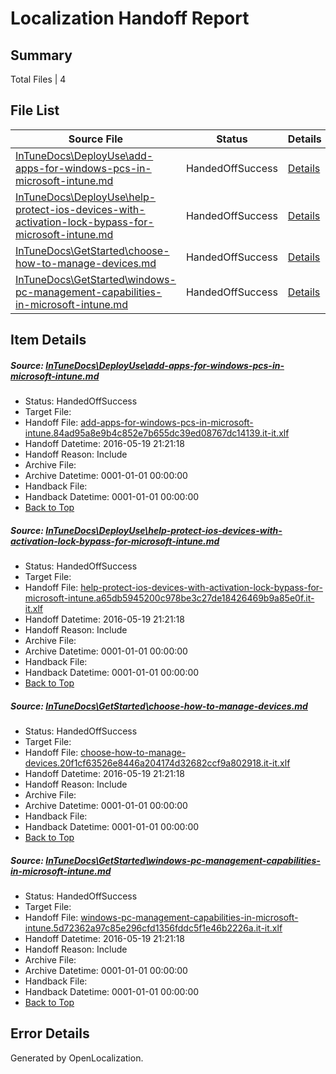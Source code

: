 # <a name='report-top'></a> Localization Handoff Report

## Summary
 Total Files | 4

## File List
 Source File | Status | Details 
 ----------- | ------ | ------- 
 [InTuneDocs\DeployUse\add-apps-for-windows-pcs-in-microsoft-intune.md](https://github.com/Microsoft/IntuneDocs-pr/blob/496679a196dc3e84c6b16ad0d3b830c81f12631b/InTuneDocs/DeployUse/add-apps-for-windows-pcs-in-microsoft-intune.md) | HandedOffSuccess | [Details](#e3d742f144ee7ab1e123cf9f312dad54ecb2df2310)
 [InTuneDocs\DeployUse\help-protect-ios-devices-with-activation-lock-bypass-for-microsoft-intune.md](https://github.com/Microsoft/IntuneDocs-pr/blob/496679a196dc3e84c6b16ad0d3b830c81f12631b/InTuneDocs/DeployUse/help-protect-ios-devices-with-activation-lock-bypass-for-microsoft-intune.md) | HandedOffSuccess | [Details](#7bbd761b13f110297959a036ec15cafe1396377e47)
 [InTuneDocs\GetStarted\choose-how-to-manage-devices.md](https://github.com/Microsoft/IntuneDocs-pr/blob/98fef2cbd78b8f8c38d47a6a43552871dd7eeb62/InTuneDocs/GetStarted/choose-how-to-manage-devices.md) | HandedOffSuccess | [Details](#4ce01f47ef07afed2041cea6f8606d8ef1bb6993480)
 [InTuneDocs\GetStarted\windows-pc-management-capabilities-in-microsoft-intune.md](https://github.com/Microsoft/IntuneDocs-pr/blob/98fef2cbd78b8f8c38d47a6a43552871dd7eeb62/InTuneDocs/GetStarted/windows-pc-management-capabilities-in-microsoft-intune.md) | HandedOffSuccess | [Details](#711d1ca4d6afe52fdeec94ff2e7893618b4fe28c525)

## Item Details
##### <a name='e3d742f144ee7ab1e123cf9f312dad54ecb2df2310'></a> Source: [InTuneDocs\DeployUse\add-apps-for-windows-pcs-in-microsoft-intune.md](https://github.com/Microsoft/IntuneDocs-pr/blob/496679a196dc3e84c6b16ad0d3b830c81f12631b/InTuneDocs/DeployUse/add-apps-for-windows-pcs-in-microsoft-intune.md)
* Status: HandedOffSuccess
* Target File: 
* Handoff File: [add-apps-for-windows-pcs-in-microsoft-intune.84ad95a8e9b4c852e7b655dc39ed08767dc14139.it-it.xlf](https://github.com/Microsoft/EM.handoff/blob/322b8f24c853d640d01f470c3b92afc24e3c8cbf/ol-handoff/Microsoft/IntuneDocs-pr.it-it/master/add-apps-for-windows-pcs-in-microsoft-intune.84ad95a8e9b4c852e7b655dc39ed08767dc14139.it-it.xlf)
* Handoff Datetime: 2016-05-19 21:21:18
* Handoff Reason: Include
* Archive File: 
* Archive Datetime: 0001-01-01 00:00:00
* Handback File: 
* Handback Datetime: 0001-01-01 00:00:00
* [Back to Top](#report-top)

##### <a name='7bbd761b13f110297959a036ec15cafe1396377e47'></a> Source: [InTuneDocs\DeployUse\help-protect-ios-devices-with-activation-lock-bypass-for-microsoft-intune.md](https://github.com/Microsoft/IntuneDocs-pr/blob/496679a196dc3e84c6b16ad0d3b830c81f12631b/InTuneDocs/DeployUse/help-protect-ios-devices-with-activation-lock-bypass-for-microsoft-intune.md)
* Status: HandedOffSuccess
* Target File: 
* Handoff File: [help-protect-ios-devices-with-activation-lock-bypass-for-microsoft-intune.a65db5945200c978be3c27de18426469b9a85e0f.it-it.xlf](https://github.com/Microsoft/EM.handoff/blob/322b8f24c853d640d01f470c3b92afc24e3c8cbf/ol-handoff/Microsoft/IntuneDocs-pr.it-it/master/help-protect-ios-devices-with-activation-lock-bypass-for-microsoft-intune.a65db5945200c978be3c27de18426469b9a85e0f.it-it.xlf)
* Handoff Datetime: 2016-05-19 21:21:18
* Handoff Reason: Include
* Archive File: 
* Archive Datetime: 0001-01-01 00:00:00
* Handback File: 
* Handback Datetime: 0001-01-01 00:00:00
* [Back to Top](#report-top)

##### <a name='4ce01f47ef07afed2041cea6f8606d8ef1bb6993480'></a> Source: [InTuneDocs\GetStarted\choose-how-to-manage-devices.md](https://github.com/Microsoft/IntuneDocs-pr/blob/98fef2cbd78b8f8c38d47a6a43552871dd7eeb62/InTuneDocs/GetStarted/choose-how-to-manage-devices.md)
* Status: HandedOffSuccess
* Target File: 
* Handoff File: [choose-how-to-manage-devices.20f1cf63526e8446a204174d32682ccf9a802918.it-it.xlf](https://github.com/Microsoft/EM.handoff/blob/322b8f24c853d640d01f470c3b92afc24e3c8cbf/ol-handoff/Microsoft/IntuneDocs-pr.it-it/master/choose-how-to-manage-devices.20f1cf63526e8446a204174d32682ccf9a802918.it-it.xlf)
* Handoff Datetime: 2016-05-19 21:21:18
* Handoff Reason: Include
* Archive File: 
* Archive Datetime: 0001-01-01 00:00:00
* Handback File: 
* Handback Datetime: 0001-01-01 00:00:00
* [Back to Top](#report-top)

##### <a name='711d1ca4d6afe52fdeec94ff2e7893618b4fe28c525'></a> Source: [InTuneDocs\GetStarted\windows-pc-management-capabilities-in-microsoft-intune.md](https://github.com/Microsoft/IntuneDocs-pr/blob/98fef2cbd78b8f8c38d47a6a43552871dd7eeb62/InTuneDocs/GetStarted/windows-pc-management-capabilities-in-microsoft-intune.md)
* Status: HandedOffSuccess
* Target File: 
* Handoff File: [windows-pc-management-capabilities-in-microsoft-intune.5d72362a97c85e296cfd1356fddc5f1e46b2226a.it-it.xlf](https://github.com/Microsoft/EM.handoff/blob/322b8f24c853d640d01f470c3b92afc24e3c8cbf/ol-handoff/Microsoft/IntuneDocs-pr.it-it/master/windows-pc-management-capabilities-in-microsoft-intune.5d72362a97c85e296cfd1356fddc5f1e46b2226a.it-it.xlf)
* Handoff Datetime: 2016-05-19 21:21:18
* Handoff Reason: Include
* Archive File: 
* Archive Datetime: 0001-01-01 00:00:00
* Handback File: 
* Handback Datetime: 0001-01-01 00:00:00
* [Back to Top](#report-top)


## Error Details

Generated by OpenLocalization.

